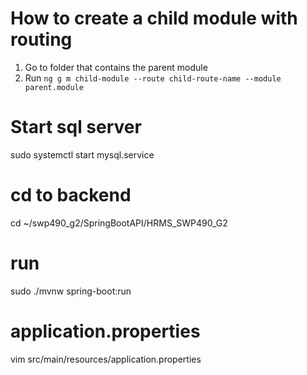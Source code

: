 # How to create a child module with routing
1. Go to folder that contains the parent module
2. Run `ng g m child-module --route child-route-name --module parent.module`

# Start sql server
sudo systemctl start mysql.service

# cd to backend
cd ~/swp490_g2/SpringBootAPI/HRMS_SWP490_G2

# run 
sudo ./mvnw spring-boot:run

# application.properties
vim src/main/resources/application.properties
